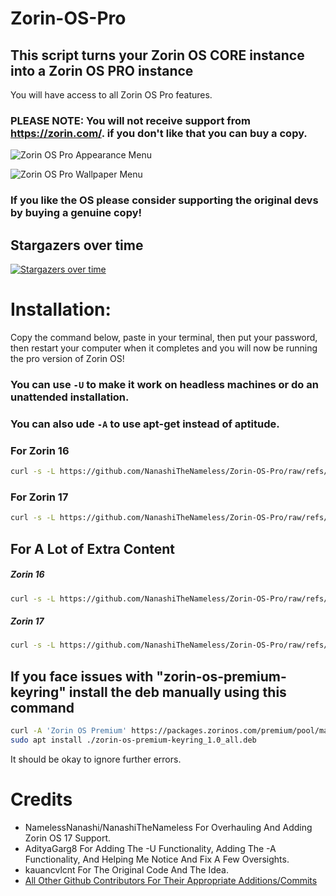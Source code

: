 # Zorin-OS-Pro

## This script turns your Zorin OS CORE instance into a Zorin OS PRO instance

You will have access to all Zorin OS Pro features.

### PLEASE NOTE: You will not receive support from https://zorin.com/. if you don't like that you can buy a copy.

![Zorin OS Pro Appearance Menu](https://github.com/user-attachments/assets/a4feef94-c3da-4ddc-a3b9-19cd07250790)

![Zorin OS Pro Wallpaper Menu](https://github.com/user-attachments/assets/eb4e6442-216b-483f-a01d-9866dc3100bc)

### If you like the OS please consider supporting the original devs by buying a genuine copy!

## Stargazers over time

[![Stargazers over time](https://starchart.cc/NanashiTheNameless/Zorin-OS-Pro.svg?variant=adaptive)](https://starchart.cc/NanashiTheNameless/Zorin-OS-Pro)

# Installation:
Copy the command below, paste in your terminal, then put your password, then restart your computer when it completes and you will now be running the pro version of Zorin OS!

### You can use `-U` to make it work on headless machines or do an unattended installation.

### You can also ude `-A` to use apt-get instead of aptitude.

### For Zorin 16
```sh
curl -s -L https://github.com/NanashiTheNameless/Zorin-OS-Pro/raw/refs/heads/main/zorin.sh | bash -s -- -6
```

### For Zorin 17
```sh
curl -s -L https://github.com/NanashiTheNameless/Zorin-OS-Pro/raw/refs/heads/main/zorin.sh | bash -s -- -7
```

## For A Lot of Extra Content
##### Zorin 16
```sh
curl -s -L https://github.com/NanashiTheNameless/Zorin-OS-Pro/raw/refs/heads/main/zorin.sh | bash -s -- -6 -X
```
##### Zorin 17
```sh
curl -s -L https://github.com/NanashiTheNameless/Zorin-OS-Pro/raw/refs/heads/main/zorin.sh | bash -s -- -7 -X
```

## If you face issues with "zorin-os-premium-keyring" install the deb manually using this command
```sh
curl -A 'Zorin OS Premium' https://packages.zorinos.com/premium/pool/main/z/zorin-os-premium-keyring/zorin-os-premium-keyring_1.0_all.deb --output zorin-os-premium-keyring_1.0_all.deb
sudo apt install ./zorin-os-premium-keyring_1.0_all.deb
```
It should be okay to ignore further errors.

# Credits
- NamelessNanashi/NanashiTheNameless For Overhauling And Adding Zorin OS 17 Support.
- AdityaGarg8 For Adding The -U Functionality, Adding The -A Functionality, And Helping Me Notice And Fix A Few Oversights.
- kauancvlcnt For The Original Code And The Idea.
- [All Other Github Contributors For Their Appropriate Additions/Commits](https://github.com/NanashiTheNameless/Zorin-OS-Pro/graphs/contributors)
